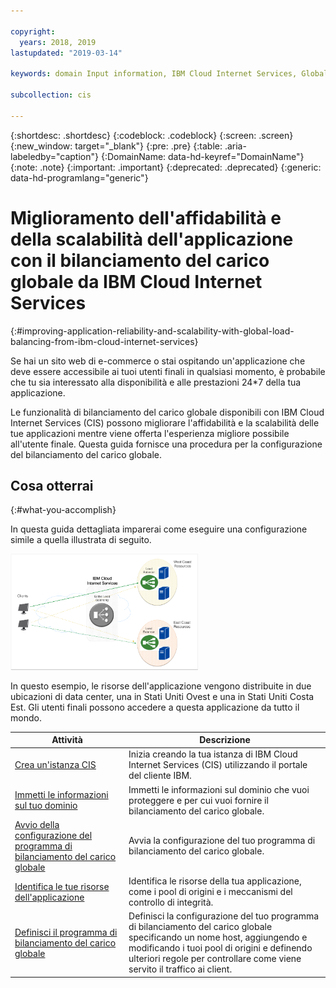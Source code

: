 ```yaml
---

copyright:
  years: 2018, 2019
lastupdated: "2019-03-14"

keywords: domain Input information, IBM Cloud Internet Services, Global Load balancing

subcollection: cis

---
```



{:shortdesc: .shortdesc}
{:codeblock: .codeblock}
{:screen: .screen}
{:new_window: target="_blank"}
{:pre: .pre}
{:table: .aria-labeledby="caption"}
{:DomainName: data-hd-keyref="DomainName"}
{:note: .note}
{:important: .important}
{:deprecated: .deprecated}
{:generic: data-hd-programlang="generic"}

# Miglioramento dell'affidabilità e della scalabilità dell'applicazione con il bilanciamento del carico globale da IBM Cloud Internet Services
{:#improving-application-reliability-and-scalability-with-global-load-balancing-from-ibm-cloud-internet-services}

Se hai un sito web di e-commerce o stai ospitando un'applicazione che deve essere accessibile ai tuoi utenti finali in qualsiasi momento, è probabile che tu sia interessato alla disponibilità e alle prestazioni 24*7 della tua applicazione.  

Le funzionalità di bilanciamento del carico globale disponibili con IBM Cloud Internet Services (CIS) possono migliorare l'affidabilità e la scalabilità delle tue applicazioni mentre viene offerta l'esperienza migliore possibile all'utente finale. Questa guida fornisce una procedura per la configurazione del bilanciamento del carico globale.   

## Cosa otterrai
{:#what-you-accomplish}

In questa guida dettagliata imparerai come eseguire una configurazione simile a quella illustrata di seguito. 

<img src="images/reliability1.png" alt="immagine" style="width: 300px;"/>

In questo esempio, le risorse dell'applicazione vengono distribuite in due ubicazioni di data center, una in Stati Uniti Ovest e una in Stati Uniti Costa Est. Gli utenti finali possono accedere a questa applicazione da tutto il mondo.  

Attività  | Descrizione
------------- | -------------
[Crea un'istanza CIS](/docs/infrastructure/cis?topic=cis-create-your-ibm-cloud-internet-services-cis-instance) | Inizia creando la tua istanza di IBM Cloud Internet Services (CIS) utilizzando il portale del cliente IBM. |
[Immetti le informazioni sul tuo dominio](/docs/infrastructure/cis?topic=cis-input-information-about-your-domain) | Immetti le informazioni sul dominio che vuoi proteggere e per cui vuoi fornire il bilanciamento del carico globale. 
[Avvio della configurazione del programma di bilanciamento del carico globale](/docs/infrastructure/cis?topic=cis-begin-global-load-balancer-configuration) | Avvia la configurazione del tuo programma di bilanciamento del carico globale. 
[Identifica le tue risorse dell'applicazione](/docs/infrastructure/cis?topic=cis-identify-your-application-resources) | Identifica le risorse della tua applicazione, come i pool di origini e i meccanismi del controllo di integrità. 
[Definisci il programma di bilanciamento del carico globale](/docs/infrastructure/cis?topic=cis-define-the-global-load-balancer) | Definisci la configurazione del tuo programma di bilanciamento del carico globale specificando un nome host, aggiungendo e modificando i tuoi pool di origini e definendo ulteriori regole per controllare come viene servito il traffico ai client. 
